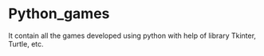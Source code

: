 # Python_games
It contain all the games developed using python with help of library Tkinter, Turtle, etc.
